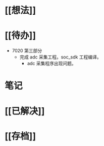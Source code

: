 # [[想法]]

# [[待办]]
- 7020 第三部分
	- 完成 adc 采集工程。soc_sdk 工程编译。
		- adc 采集程序出现问题。
# 笔记

# [[已解决]]

# [[存档]]